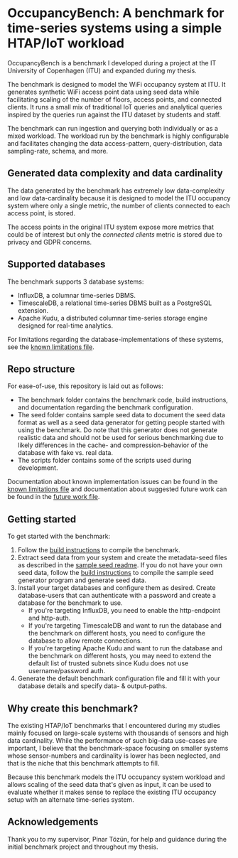 # OccupancyBench: A benchmark for time-series systems using a simple HTAP/IoT workload
OccupancyBench is a benchmark I developed during a project at the IT University of Copenhagen (ITU) and expanded during my thesis. 

The benchmark is designed to model the WiFi occupancy system at ITU. It generates synthetic WiFi access point data using seed data while facilitating scaling of the number of floors, access points, and connected clients. It runs a small mix of traditional IoT queries and analytical queries inspired by the queries run against the ITU dataset by students and staff.

The benchmark can run ingestion and querying both individually or as a mixed workload. The workload run by the benchmark is highly configurable and facilitates changing the data access-pattern, query-distribution, data sampling-rate, schema, and more.

## Generated data complexity and data cardinality
The data generated by the benchmark has extremely low data-complexity and low data-cardinality because it is designed to model the ITU occupancy system where only a single metric, the number of clients connected to each access point, is stored.

The access points in the original ITU system expose more metrics that could be of interest but only the _connected clients_ metric is stored due to privacy and GDPR concerns.

## Supported databases
The benchmark supports 3 database systems:
* InfluxDB, a columnar time-series DBMS.
* TimescaleDB, a relational time-series DBMS built as a PostgreSQL extension.
* Apache Kudu, a distributed columnar time-series storage engine designed for real-time analytics.

For limitations regarding the database-implementations of these systems, see the [known limitations file](known-limitations.md).

## Repo structure
For ease-of-use, this repository is laid out as follows:
* The benchmark folder contains the benchmark code, build instructions, and documentation regarding the benchmark configuration.
* The seed folder contains sample seed data to document the seed data format as well as a seed data generator for getting people started with using the benchmark. Do note that this generator does not generate realistic data and should not be used for serious benchmarking due to likely differences in the cache- and compression-behavior of the database with fake vs. real data.
* The scripts folder contains some of the scripts used during development.

Documentation about known implementation issues can be found in the [known limitations file](known-limitations.md) and documentation about suggested future work can be found in the [future work file](future-work.md).

## Getting started
To get started with the benchmark:
1. Follow the [build instructions](Benchmark/README.md) to compile the benchmark.
2. Extract seed data from your system and create the metadata-seed files as described in the [sample seed readme](Seed/seed-sample/README.md). If you do not have your own seed data, follow the [build instructions](Seed/seed-generator/README.md) to compile the sample seed generator program and generate seed data.
3. Install your target databases and configure them as desired. Create database-users that can authenticate with a password and create a database for the benchmark to use.
   * If you're targeting InfluxDB, you need to enable the http-endpoint and http-auth.
   * If you're targeting TimescaleDB and want to run the database and the benchmark on different hosts, you need to configure the database to allow remote connections.
   * If you're targeting Apache Kudu  and want to run the database and the benchmark on different hosts, you may need to extend the default list of trusted subnets since Kudu does not use username/password auth.
4. Generate the default benchmark configuration file and fill it with your database details and specify data- & output-paths.

## Why create this benchmark?
The existing HTAP/IoT benchmarks that I encountered during my studies mainly focused on large-scale systems with thousands of sensors and high data cardinality. While the performance of such big-data use-cases are important, I believe that the benchmark-space focusing on smaller systems whose sensor-numbers and cardinality is lower has been neglected, and that is the niche that this benchmark attempts to fill.

Because this benchmark models the ITU occupancy system workload and allows scaling of the seed data that's given as input, it can be used to evaluate whether it makes sense to replace the existing ITU occupancy setup with an alternate time-series system.

## Acknowledgements
Thank you to my supervisor, Pinar Tözün, for help and guidance during the initial benchmark project and throughout my thesis.